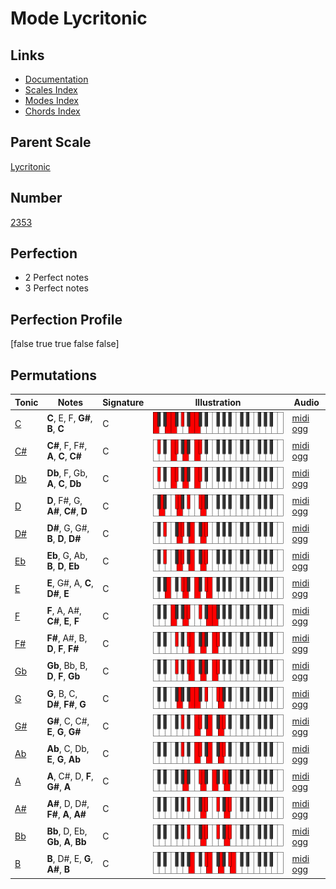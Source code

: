 # Mode Lycritonic

## Links

- [Documentation](index.md)
- [Scales Index](Scales.md)
- [Modes Index](Modes.md)
- [Chords Index](Chords.md)

## Parent Scale

[Lycritonic](ScaleLycritonic.md)

## Number

[2353](https://ianring.com/musictheory/scales/2353)

## Perfection

- 2 Perfect notes
- 3 Perfect notes

## Perfection Profile

[false true true false false]

## Permutations

| Tonic | Notes | Signature | Illustration | Audio |
|-------|-------|-----------|--------------|-------|
| [C](ModeCNaturalLycritonic.md) | **C**, E, F, **G#**, **B**, **C** | C | ![CNaturalLycritonic](ModeCNaturalLycritonic.png) | [midi](ModeCNaturalLycritonic.mid) [ogg](ModeCNaturalLycritonic.ogg) |
| [C#](ModeCSharpLycritonic.md) | **C#**, F, F#, **A**, **C**, **C#** | C | ![CSharpLycritonic](ModeCSharpLycritonic.png) | [midi](ModeCSharpLycritonic.mid) [ogg](ModeCSharpLycritonic.ogg) |
| [Db](ModeDFlatLycritonic.md) | **Db**, F, Gb, **A**, **C**, **Db** | C | ![DFlatLycritonic](ModeDFlatLycritonic.png) | [midi](ModeDFlatLycritonic.mid) [ogg](ModeDFlatLycritonic.ogg) |
| [D](ModeDNaturalLycritonic.md) | **D**, F#, G, **A#**, **C#**, **D** | C | ![DNaturalLycritonic](ModeDNaturalLycritonic.png) | [midi](ModeDNaturalLycritonic.mid) [ogg](ModeDNaturalLycritonic.ogg) |
| [D#](ModeDSharpLycritonic.md) | **D#**, G, G#, **B**, **D**, **D#** | C | ![DSharpLycritonic](ModeDSharpLycritonic.png) | [midi](ModeDSharpLycritonic.mid) [ogg](ModeDSharpLycritonic.ogg) |
| [Eb](ModeEFlatLycritonic.md) | **Eb**, G, Ab, **B**, **D**, **Eb** | C | ![EFlatLycritonic](ModeEFlatLycritonic.png) | [midi](ModeEFlatLycritonic.mid) [ogg](ModeEFlatLycritonic.ogg) |
| [E](ModeENaturalLycritonic.md) | **E**, G#, A, **C**, **D#**, **E** | C | ![ENaturalLycritonic](ModeENaturalLycritonic.png) | [midi](ModeENaturalLycritonic.mid) [ogg](ModeENaturalLycritonic.ogg) |
| [F](ModeFNaturalLycritonic.md) | **F**, A, A#, **C#**, **E**, **F** | C | ![FNaturalLycritonic](ModeFNaturalLycritonic.png) | [midi](ModeFNaturalLycritonic.mid) [ogg](ModeFNaturalLycritonic.ogg) |
| [F#](ModeFSharpLycritonic.md) | **F#**, A#, B, **D**, **F**, **F#** | C | ![FSharpLycritonic](ModeFSharpLycritonic.png) | [midi](ModeFSharpLycritonic.mid) [ogg](ModeFSharpLycritonic.ogg) |
| [Gb](ModeGFlatLycritonic.md) | **Gb**, Bb, B, **D**, **F**, **Gb** | C | ![GFlatLycritonic](ModeGFlatLycritonic.png) | [midi](ModeGFlatLycritonic.mid) [ogg](ModeGFlatLycritonic.ogg) |
| [G](ModeGNaturalLycritonic.md) | **G**, B, C, **D#**, **F#**, **G** | C | ![GNaturalLycritonic](ModeGNaturalLycritonic.png) | [midi](ModeGNaturalLycritonic.mid) [ogg](ModeGNaturalLycritonic.ogg) |
| [G#](ModeGSharpLycritonic.md) | **G#**, C, C#, **E**, **G**, **G#** | C | ![GSharpLycritonic](ModeGSharpLycritonic.png) | [midi](ModeGSharpLycritonic.mid) [ogg](ModeGSharpLycritonic.ogg) |
| [Ab](ModeAFlatLycritonic.md) | **Ab**, C, Db, **E**, **G**, **Ab** | C | ![AFlatLycritonic](ModeAFlatLycritonic.png) | [midi](ModeAFlatLycritonic.mid) [ogg](ModeAFlatLycritonic.ogg) |
| [A](ModeANaturalLycritonic.md) | **A**, C#, D, **F**, **G#**, **A** | C | ![ANaturalLycritonic](ModeANaturalLycritonic.png) | [midi](ModeANaturalLycritonic.mid) [ogg](ModeANaturalLycritonic.ogg) |
| [A#](ModeASharpLycritonic.md) | **A#**, D, D#, **F#**, **A**, **A#** | C | ![ASharpLycritonic](ModeASharpLycritonic.png) | [midi](ModeASharpLycritonic.mid) [ogg](ModeASharpLycritonic.ogg) |
| [Bb](ModeBFlatLycritonic.md) | **Bb**, D, Eb, **Gb**, **A**, **Bb** | C | ![BFlatLycritonic](ModeBFlatLycritonic.png) | [midi](ModeBFlatLycritonic.mid) [ogg](ModeBFlatLycritonic.ogg) |
| [B](ModeBNaturalLycritonic.md) | **B**, D#, E, **G**, **A#**, **B** | C | ![BNaturalLycritonic](ModeBNaturalLycritonic.png) | [midi](ModeBNaturalLycritonic.mid) [ogg](ModeBNaturalLycritonic.ogg) |
